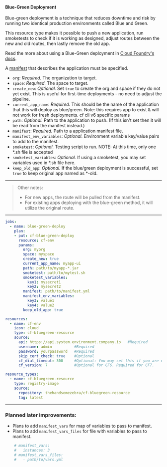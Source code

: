 #### Blue-Green Deployment

Blue-green deployment is a technique that reduces downtime and risk by running two identical production environments called Blue and Green.

This resource type makes it possible to push a new application, run smoketests to check if it is working as designed, adjust routes between the new and old routes, then lastly remove the old app.

Read the more about using a Blue-Green deployment in [Cloud Foundry's docs](https://docs.cloudfoundry.org/devguide/deploy-apps/blue-green.html).

A [manifest](https://docs.cloudfoundry.org/devguide/deploy-apps/manifest.html) that describes the application must be specified.

- `org`: _Required._ The organization to target.
- `space`: _Required._ The space to target.
- `create_new`: _Optional._ Set `true` to create the org and space if they do not yet exist. This is useful for first-time deployments - no need to adjust the pipeline.
- `current_app_name`: _Required._ This should be the name of the application that this will deploy as blue/green. Note: this requires app to exist & will not work for fresh deployments.
cf cli v6 specific params
- `path`: _Optional._ Path to the application to push.  (If this isn't set then it will be read from the manifest instead.)
- `manifest`: _Required._ Path to a application manifest file.
- `manifest_env_variables`: _Optional._ Environment variable key/value pairs to add to the manifest. 
- `smoketest`: _Optional._ Testing script to run.  NOTE: At this time, only one *.sh file is accepted
- `smoketest_variables`: _Optional._ If using a smoketest, you may set variables used in *.sh file here.
- `keep_old_app`: _Optional._ If the blue/green deployment is successful, set `true` to keep original app named as *-old.


----
> Other notes:
> - For new apps, the route will be pulled from the manifest.  
> - For existing apps deploying with the blue-green method, it will utilize the original route.


----

```yml
jobs:
  - name: blue-green-deploy
    plan:
    - put: cf-blue-green-deploy
      resource: cf-env
      params:
        org: myorg
        space: myspace
        create_new: true
        current_app_name: myapp-ui
        path: path/to/myapp-*.jar
        smoketest: path/to/mytest.sh
        smoketest_variables:
          key1: mysecret1
          key2: mysecret2
        manifest: path/to/manifest.yml
        manifest_env_variables:
          key3: value1
          key4: value2
        keep_old_app: true
```

```yml
resources:
  - name: cf-env
    icon: cloud
    type: cf-bluegreen-resource
    source:
      api: https://api.system.environment.company.io   #Required
      username: admin          #Required
      password: yourpassword   #Required
      skip_cert_check: true    #Optional
      cf_dial_timeout: 300     #Optional: You may set this if you are experiencing i/o timeout errors.
      cf_version: 7            #Optional for CF6. Required for CF7.
```

```yml
resource_types:
  - name: cf-bluegreen-resource
    type: registry-image
    source:
      repository: thehandsomezebra/cf-bluegreen-resource
      tag: latest
```

----

### Planned later improvements:
- Plans to add `manifest_vars` for map of variables to pass to manifest.
- Plans to add `manifest_vars_files` for file with variables to pass to manifest.
```yml
    # manifest_vars:
    #   instances: 3
    # manifest_vars_files:
    #   - path/to/vars.yml
```